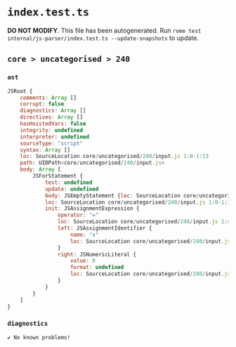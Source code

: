 # `index.test.ts`

**DO NOT MODIFY**. This file has been autogenerated. Run `rome test internal/js-parser/index.test.ts --update-snapshots` to update.

## `core > uncategorised > 240`

### `ast`

```javascript
JSRoot {
	comments: Array []
	corrupt: false
	diagnostics: Array []
	directives: Array []
	hasHoistedVars: false
	integrity: undefined
	interpreter: undefined
	sourceType: "script"
	syntax: Array []
	loc: SourceLocation core/uncategorised/240/input.js 1:0-1:13
	path: UIDPath<core/uncategorised/240/input.js>
	body: Array [
		JSForStatement {
			test: undefined
			update: undefined
			body: JSEmptyStatement {loc: SourceLocation core/uncategorised/240/input.js 1:12-1:13}
			loc: SourceLocation core/uncategorised/240/input.js 1:0-1:13
			init: JSAssignmentExpression {
				operator: "="
				loc: SourceLocation core/uncategorised/240/input.js 1:4-1:9
				left: JSAssignmentIdentifier {
					name: "x"
					loc: SourceLocation core/uncategorised/240/input.js 1:4-1:5 (x)
				}
				right: JSNumericLiteral {
					value: 0
					format: undefined
					loc: SourceLocation core/uncategorised/240/input.js 1:8-1:9
				}
			}
		}
	]
}
```

### `diagnostics`

```
✔ No known problems!

```

